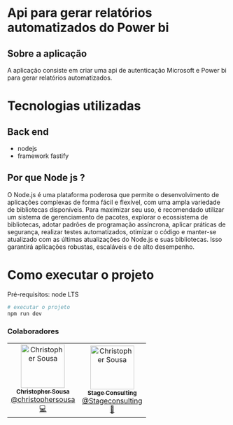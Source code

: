 # Api para gerar relatórios automatizados do Power bi

## Sobre a aplicação

A aplicação consiste em criar uma api de autenticação Microsoft e Power bi para gerar relatórios automatizados.

# Tecnologias utilizadas
## Back end
- nodejs
- framework fastify


## Por que Node js ?

O Node.js é uma plataforma poderosa que permite o desenvolvimento de aplicações complexas de forma fácil e flexível, com uma ampla variedade de bibliotecas disponíveis. Para maximizar seu uso, é recomendado utilizar um sistema de gerenciamento de pacotes, explorar o ecossistema de bibliotecas, adotar padrões de programação assíncrona, aplicar práticas de segurança, realizar testes automatizados, otimizar o código e manter-se atualizado com as últimas atualizações do Node.js e suas bibliotecas. Isso garantirá aplicações robustas, escaláveis e de alto desempenho.


# Como executar o projeto

Pré-requisitos: node LTS

```bash
# executar o projeto
npm run dev
```

### Colaboradores

<table>
  <tr>
    <td align="center">
      <a href="http://github.com/christophersousa/">
        <img src="https://avatars.githubusercontent.com/u/61100762?s=400&u=791f8def6d6d9f23809227af4c69ccd16f4a6112&v=4" width="100px;" alt="Christopher Sousa"/>
        <br />
        <sub>
          <b>Christopher Sousa</b>
        </sub>
       </a>
       <br />
        <a href="https://www.linkedin.com/in/christopher-silva-857205205/" title="Linkedin">@christophersousa</a>
       <br />
       <a href="https://github.com/christophersousa/" title="Code">💻</a>
    </td>
     <td align="center">
      <a href="https://www.linkedin.com/company/stageconsulting/">
        <img src="https://media.licdn.com/dms/image/C4D0BAQEHCG_vuTu01A/company-logo_200_200/0/1663940966190/stageconsulting_logo?e=2147483647&v=beta&t=Dn6bixYcdS8wyMsUcbEo_P68napOLyWONiP5WrtcoWQ" width="100px;" alt="Christopher Sousa"/>
        <br />
        <sub>
          <b>Stage Consulting</b>
        </sub>
       </a>
       <br />
        <a href="https://www.linkedin.com/company/stageconsulting/" title="Linkedin">@Stageconsulting</a>
       <br />
       <a href="https://www.linkedin.com/company/stageconsulting/" title="Company">🏢</a>
    </td>
  </tr>
</table>
